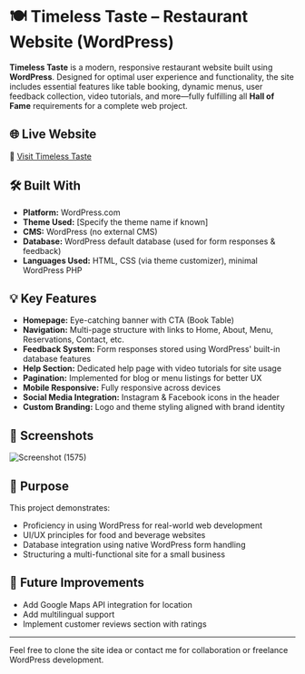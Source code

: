 # 🍽️ Timeless Taste – Restaurant Website (WordPress)

**Timeless Taste** is a modern, responsive restaurant website built using **WordPress**. Designed for optimal user experience and functionality, the site includes essential features like table booking, dynamic menus, user feedback collection, video tutorials, and more—fully fulfilling all **Hall of Fame** requirements for a complete web project.

## 🌐 Live Website
🔗 [Visit Timeless Taste](https://restraunt16.wordpress.com)

## 🛠️ Built With
- **Platform:** WordPress.com
- **Theme Used:** [Specify the theme name if known]
- **CMS:** WordPress (no external CMS)
- **Database:** WordPress default database (used for form responses & feedback)
- **Languages Used:** HTML, CSS (via theme customizer), minimal WordPress PHP

## 💡 Key Features
- **Homepage:** Eye-catching banner with CTA (Book Table)
- **Navigation:** Multi-page structure with links to Home, About, Menu, Reservations, Contact, etc.
- **Feedback System:** Form responses stored using WordPress' built-in database features
- **Help Section:** Dedicated help page with video tutorials for site usage
- **Pagination:** Implemented for blog or menu listings for better UX
- **Mobile Responsive:** Fully responsive across devices
- **Social Media Integration:** Instagram & Facebook icons in the header
- **Custom Branding:** Logo and theme styling aligned with brand identity

## 📸 Screenshots
![Screenshot (1575)](https://github.com/user-attachments/assets/41efed45-5030-49a8-a505-f0036f42b911)

## 🎯 Purpose
This project demonstrates:
- Proficiency in using WordPress for real-world web development
- UI/UX principles for food and beverage websites
- Database integration using native WordPress form handling
- Structuring a multi-functional site for a small business

## 🚀 Future Improvements
- Add Google Maps API integration for location
- Add multilingual support
- Implement customer reviews section with ratings

---

Feel free to clone the site idea or contact me for collaboration or freelance WordPress development.

